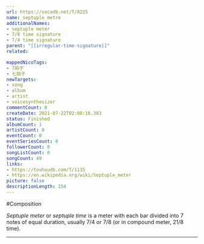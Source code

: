 ```yaml
---
url: https://vocadb.net/T/8225
name: septuple metre
additionalNames: 
- septuple meter
- 7/8 time signature
- 7/4 time signature
parent: "[[irregular-time-signature]]"
related:

mappedNicoTags:
- 7拍子
- 七拍子
newTargets:
- song
- album
- artist
- voicesynthesizer
commentCount: 0
createDate: 2021-07-22T02:08:16.383
status: Finished
albumCount: 1
artistCount: 0
eventCount: 0
eventSeriesCount: 0
followerCount: 0
songListCount: 0
songCount: 49
links: 
- https://touhoudb.com/T/1135
- https://en.wikipedia.org/wiki/Septuple_meter
picture: false
descriptionLength: 154
---
```


#Composition

_Septuple meter_ or _septuple time_ is a meter with each bar divided into 7 notes of equal duration, usually 7/4 or 7/8 (or in compound meter, 21/8 time).

---

